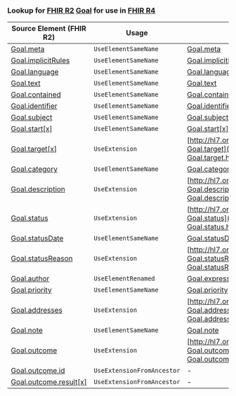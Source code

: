 ### Lookup for [FHIR R2](https://hl7.org/fhir/DSTU2/) [Goal](https://hl7.org/fhir/DSTU2/Goal.html) for use in [FHIR R4](https://hl7.org/fhir/R4/)

| Source Element (FHIR R2) | Usage | Target |
| -------------- | ----- | ------ |
| [Goal.meta](https://hl7.org/fhir/DSTU2/Goal.html#resource) | `UseElementSameName` | [Goal.meta](https://hl7.org/fhir/R4/Goal.html#resource) |
| [Goal.implicitRules](https://hl7.org/fhir/DSTU2/Goal.html#resource) | `UseElementSameName` | [Goal.implicitRules](https://hl7.org/fhir/R4/Goal.html#resource) |
| [Goal.language](https://hl7.org/fhir/DSTU2/Goal.html#resource) | `UseElementSameName` | [Goal.language](https://hl7.org/fhir/R4/Goal.html#resource) |
| [Goal.text](https://hl7.org/fhir/DSTU2/Goal.html#resource) | `UseElementSameName` | [Goal.text](https://hl7.org/fhir/R4/Goal.html#resource) |
| [Goal.contained](https://hl7.org/fhir/DSTU2/Goal.html#resource) | `UseElementSameName` | [Goal.contained](https://hl7.org/fhir/R4/Goal.html#resource) |
| [Goal.identifier](https://hl7.org/fhir/DSTU2/Goal.html#resource) | `UseElementSameName` | [Goal.identifier](https://hl7.org/fhir/R4/Goal.html#resource) |
| [Goal.subject](https://hl7.org/fhir/DSTU2/Goal.html#resource) | `UseElementSameName` | [Goal.subject](https://hl7.org/fhir/R4/Goal.html#resource) |
| [Goal.start[x]](https://hl7.org/fhir/DSTU2/Goal.html#resource) | `UseElementSameName` | [Goal.start[x]](https://hl7.org/fhir/R4/Goal.html#resource) |
| [Goal.target[x]](https://hl7.org/fhir/DSTU2/Goal.html#resource) | `UseExtension` | [http://hl7.org/fhir/1.0/StructureDefinition/extension-Goal.target](StructureDefinition-ext-R2-Goal.target.html) |
| [Goal.category](https://hl7.org/fhir/DSTU2/Goal.html#resource) | `UseElementSameName` | [Goal.category](https://hl7.org/fhir/R4/Goal.html#resource) |
| [Goal.description](https://hl7.org/fhir/DSTU2/Goal.html#resource) | `UseExtension` | [http://hl7.org/fhir/1.0/StructureDefinition/extension-Goal.description](StructureDefinition-ext-R2-Goal.description.html) |
| [Goal.status](https://hl7.org/fhir/DSTU2/Goal.html#resource) | `UseExtension` | [http://hl7.org/fhir/1.0/StructureDefinition/extension-Goal.status](StructureDefinition-ext-R2-Goal.status.html) |
| [Goal.statusDate](https://hl7.org/fhir/DSTU2/Goal.html#resource) | `UseElementSameName` | [Goal.statusDate](https://hl7.org/fhir/R4/Goal.html#resource) |
| [Goal.statusReason](https://hl7.org/fhir/DSTU2/Goal.html#resource) | `UseExtension` | [http://hl7.org/fhir/1.0/StructureDefinition/extension-Goal.statusReason](StructureDefinition-ext-R2-Goal.statusReason.html) |
| [Goal.author](https://hl7.org/fhir/DSTU2/Goal.html#resource) | `UseElementRenamed` | [Goal.expressedBy](https://hl7.org/fhir/R4/Goal.html#resource) |
| [Goal.priority](https://hl7.org/fhir/DSTU2/Goal.html#resource) | `UseElementSameName` | [Goal.priority](https://hl7.org/fhir/R4/Goal.html#resource) |
| [Goal.addresses](https://hl7.org/fhir/DSTU2/Goal.html#resource) | `UseExtension` | [http://hl7.org/fhir/1.0/StructureDefinition/extension-Goal.addresses](StructureDefinition-ext-R2-Goal.addresses.html) |
| [Goal.note](https://hl7.org/fhir/DSTU2/Goal.html#resource) | `UseElementSameName` | [Goal.note](https://hl7.org/fhir/R4/Goal.html#resource) |
| [Goal.outcome](https://hl7.org/fhir/DSTU2/Goal.html#resource) | `UseExtension` | [http://hl7.org/fhir/1.0/StructureDefinition/extension-Goal.outcome](StructureDefinition-ext-R2-Goal.outcome.html) |
| [Goal.outcome.id](https://hl7.org/fhir/DSTU2/Goal.html#resource) | `UseExtensionFromAncestor` | - |
| [Goal.outcome.result[x]](https://hl7.org/fhir/DSTU2/Goal.html#resource) | `UseExtensionFromAncestor` | - |
